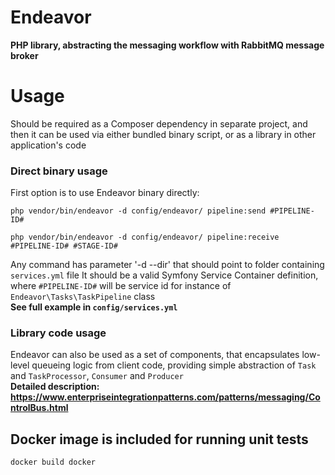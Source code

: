# Endeavor

**PHP library, abstracting the messaging workflow with RabbitMQ message broker**

# Usage
Should be required as a Composer dependency in separate project, and 
then it can be used via either bundled binary script, or as a 
library in other application's code

### Direct binary usage
First option is to use Endeavor binary directly:   
```
php vendor/bin/endeavor -d config/endeavor/ pipeline:send #PIPELINE-ID#

php vendor/bin/endeavor -d config/endeavor/ pipeline:receive #PIPELINE-ID# #STAGE-ID#
```
Any command has parameter '-d --dir' that should point to folder containing `services.yml` file
It should be a valid Symfony Service Container definition, where 
`#PIPELINE-ID#` will be service id for instance of `Endeavor\Tasks\TaskPipeline` class   
**See full example in `config/services.yml`** 


### Library code usage
Endeavor can also be used as a set of components, that encapsulates
low-level queueing logic from client code, providing simple abstraction
of `Task` and `TaskProcessor`, `Consumer` and `Producer`   
**Detailed description: https://www.enterpriseintegrationpatterns.com/patterns/messaging/ControlBus.html**
   
   
## Docker image is included for running unit tests
```
docker build docker
```
